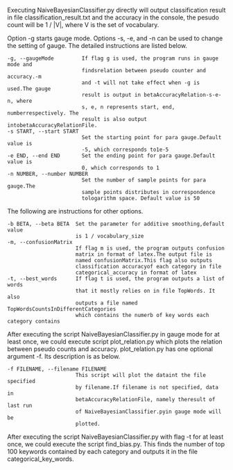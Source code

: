 Executing NaiveBayesianClassifier.py directly will output classification result in file classification_result.txt and the accuracy in the console, the pesudo count will be 1 / |V|, where V is the set of vocabulary.

Option -g starts gauge mode. Options -s, -e, and -n can be used to change the setting of gauge. The detailed instructions are listed below.

	-g, --gaugeMode       	If flag g is used, the program runs in gauge mode and
	                        findsrelation between pseudo counter and accuracy.-m
	                        and -t will not take effect when -g is used.The gauge
	                        result is output in betaAccuracyRelation-s-e-n, where
	                        s, e, n represents start, end, numberrespectively. The
	                        result is also output intobetaAccuracyRelationFile.
	-s START, --start START
		                    Set the starting point for para gauge.Default value is
		                    -5, which corresponds to1e-5
	-e END, --end END       Set the ending point for para gauge.Default value is
	                    	0, which corresponds to 1
	-n NUMBER, --number NUMBER
		                    Set the number of sample points for para gauge.The
		                    sample points distributes in correspondence
		                    tologarithm space. Default value is 50

The following are instructions for other options.

	-b BETA, --beta BETA  Set the parameter for additive smoothing,default value
	                      is 1 / vocabulary_size
	-m, --confusionMatrix
	                      If flag m is used, the program outputs confusion
	                      matrix in format of latex.The output file is
	                      named confusionMatrix.This flag also outputs
	                      classification accuracyof each category in file
	                      categorical_accuracy in format of latex
	-t, --best_words      If flag t is used, the program outputs a list of words
	                      that it mostly relies on in file TopWords. It also
	                      outputs a file named TopWordsCountsInDifferentCategories 
	                      which contains the numerb of key words each category contains


After executing the script NaiveBayesianClassifier.py in gauge mode for at least once, we could execute script plot_relation.py which plots the relation between pseudo counts and accuracy. 
plot_relation.py has one optional argument -f. Its description is as below.

	-f FILENAME, --filename FILENAME
                          This script will plot the dataint the file specified
                          by filename.If filename is not specified, data in
                          betaAccuracyRelationFile, namely theresult of last run
                          of NaiveBayesianClassifier.pyin gauge mode will be
                          plotted.

After executing the script NaiveBayesianClassifier.py with flag -t for at least once, we could execute the script find_bias.py.
This finds the number of top 100 keywords contained by each category and outputs it in the file categorical_key_words.


